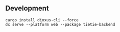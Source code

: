 



## Development


```shell
cargo install dioxus-cli --force
dx serve --platform web --package tietie-backend
```

